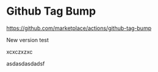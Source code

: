 # Github Tag Bump

https://github.com/marketplace/actions/github-tag-bump

New version test

xcxczxzxc

asdasdasdadsf